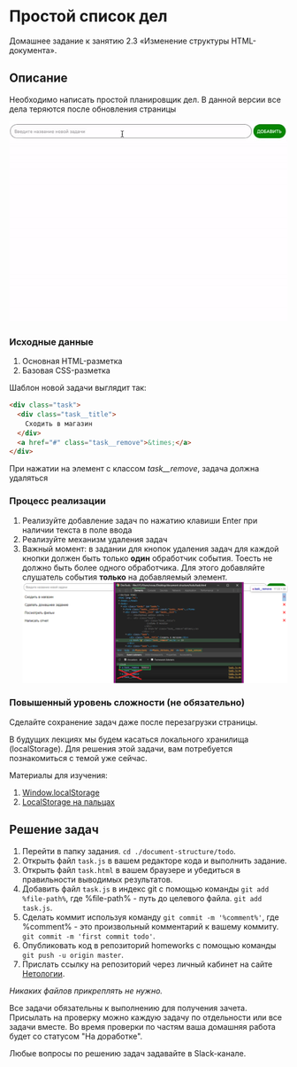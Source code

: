 # Простой список дел

Домашнее задание к занятию 2.3 «Изменение структуры HTML-документа».

## Описание 

Необходимо написать простой планировщик дел. В данной версии все дела
теряются после обновления страницы

![Demo](./demo.gif)

### Исходные данные

1. Основная HTML-разметка
2. Базовая CSS-разметка

Шаблон новой задачи выглядит так:

```html
<div class="task">
  <div class="task__title">
    Сходить в магазин
  </div>
  <a href="#" class="task__remove">&times;</a>
</div>
```

При нажатии на элемент с классом *task__remove*, задача должна удаляться

### Процесс реализации

1. Реализуйте добавление задач по нажатию клавиши Enter при наличии текста
в поле ввода
2. Реализуйте механизм удаления задач
3. Важный момент: в задании для кнопок удаления задач для каждой кнопки должен быть только **один** обработчик события. Тоесть не должно быть более одного обработчика. Для этого добавляйте слушатель события **только** на добавляемый элемент.
![Demo](./errorSolution.png)

### Повышенный уровень сложности (не обязательно)

Сделайте сохранение задач даже после перезагрузки страницы.

В будущих лекциях мы будем касаться локального хранилища (localStorage).
Для решения этой задачи, вам потребуется познакомиться с темой уже сейчас.

Материалы для изучения:

1. [Window.localStorage](https://developer.mozilla.org/ru/docs/Web/API/Window/localStorage)
2. [LocalStorage на пальцах](https://tproger.ru/articles/localstorage/)

## Решение задач
1. Перейти в папку задания. `cd ./document-structure/todo`.
2. Открыть файл `task.js` в вашем редакторе кода и выполнить задание.
3. Открыть файл `task.html` в вашем браузере и убедиться в правильности выводимых результатов.
4. Добавить файл `task.js` в индекс git с помощью команды `git add %file-path%`, где %file-path% - путь до целевого файла. `git add task.js`.
5. Сделать коммит используя команду `git commit -m '%comment%'`, где %comment% - это произвольный комментарий к вашему коммиту. `git commit -m 'first commit todo'`.
6. Опубликовать код в репозиторий homeworks с помощью команды `git push -u origin master`.
7. Прислать ссылку на репозиторий через личный кабинет на сайте [Нетологии][6].

[0]: https://github.com/
[1]: https://www.sublimetext.com/
[2]: https://code.visualstudio.com/
[3]: https://github.com/netology-code/guides/tree/master/github
[4]: https://git-scm.com/
[5]: https://github.com/netology-code/guides/blob/master/git/REAMDE.md
[6]: https://netology.ru/

*Никаких файлов прикреплять не нужно.*

Все задачи обязательны к выполнению для получения зачета. Присылать на проверку можно каждую задачу по отдельности или все задачи вместе. Во время проверки по частям ваша домашняя работа будет со статусом "На доработке".

Любые вопросы по решению задач задавайте в Slack-канале.
